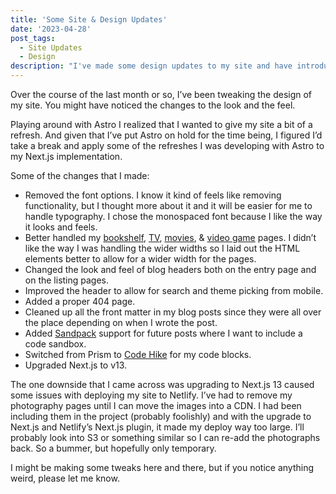 ```yaml
---
title: 'Some Site & Design Updates'
date: '2023-04-28'
post_tags:
  - Site Updates
  - Design
description: "I've made some design updates to my site and have introduced new and upgraded functionality with Next.js, Code Hike, and Sandpack"
---
```


Over the course of the last month or so, I’ve been tweaking the design of my site. You might have noticed the changes to the look and the feel.
<!-- excerpt -->

Playing around with Astro I realized that I wanted to give my site a bit of a refresh. And given that I’ve put Astro on hold for the time being, I figured I’d take a break and apply some of the refreshes I was developing with Astro to my Next.js implementation.

Some of the changes that I made:

- Removed the font options. I know it kind of feels like removing functionality, but I thought more about it and it will be easier for me to handle typography. I chose the monospaced font because I like the way it looks and feels.
- Better handled my [bookshelf](https://kpwags.com/bookshelf), [TV](https://kpwags.com/tv), [movies](https://kpwags.com/movies), & [video game](https://kpwags.com/video-games) pages. I didn’t like the way I was handling the wider widths so I laid out the HTML elements better to allow for a wider width for the pages.
- Changed the look and feel of blog headers both on the entry page and on the listing pages.
- Improved the header to allow for search and theme picking from mobile.
- Added a proper 404 page.
- Cleaned up all the front matter in my blog posts since they were all over the place depending on when I wrote the post.
- Added [Sandpack](https://sandpack.codesandbox.io/) support for future posts where I want to include a code sandbox.
- Switched from Prism to [Code Hike](https://codehike.org/) for my code blocks.
- Upgraded Next.js to v13.

The one downside that I came across was upgrading to Next.js 13 caused some issues with deploying my site to Netlify. I’ve had to remove my photography pages until I can move the images into a CDN. I had been including them in the project (probably foolishly) and with the upgrade to Next.js and Netlify’s Next.js plugin, it made my deploy way too large. I’ll probably look into S3 or something similar so I can re-add the photographs back. So a bummer, but hopefully only temporary.

I might be making some tweaks here and there, but if you notice anything weird, please let me know.